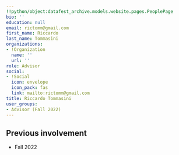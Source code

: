 ```yaml
---
!!python/object:datafest_archive.models.website.pages.PeoplePage
bio: ''
education: null
email: rictomm@gmail.com
first_name: Riccardo
last_name: Tommasini
organizations:
- !Organization
  name: ''
  url: ''
role: Advisor
social:
- !Social
  icon: envelope
  icon_pack: fas
  link: mailto:rictomm@gmail.com
title: Riccardo Tommasini
user_groups:
- Advisor (Fall 2022)
---
```


## Previous involvement

* Fall 2022
